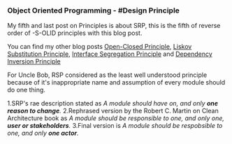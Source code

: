 ### Object Oriented Programming - #Design Principle
My fifth and last post on Principles is about SRP, this is the fifth of reverse order of -S-OLID principles with this blog post.

You can find my other blog posts [Open-Closed Principle](https://ihadahamoment.com/The-Open-Closed-Principle-(OCP)/), [Liskov Substitution Principle](https://ihadahamoment.com/Liskov-Substitution-Principle-(LSP)/), [Interface Segregation Principle](https://ihadahamoment.com/Interface-Segregation-Principle-(ISP)/) and [Dependency Inversion Principle](https://ihadahamoment.com/Dependency-Inversion-Principe-(DIP)/)

For Uncle Bob, RSP considered as the least well understood principle because of it's inappropriate name and assumption of every module should do one thing.

1.SRP's rae description stated as 
	_A module should have on, and only **one reason to change**._
2.Rephrased version by the Robert C. Martin on Clean Architecture book as
	_A module should be responsible to one, and only one, **user or stakeholders**._
3.Final version is
	_A module should be respobsible to one, and only **one actor**._

